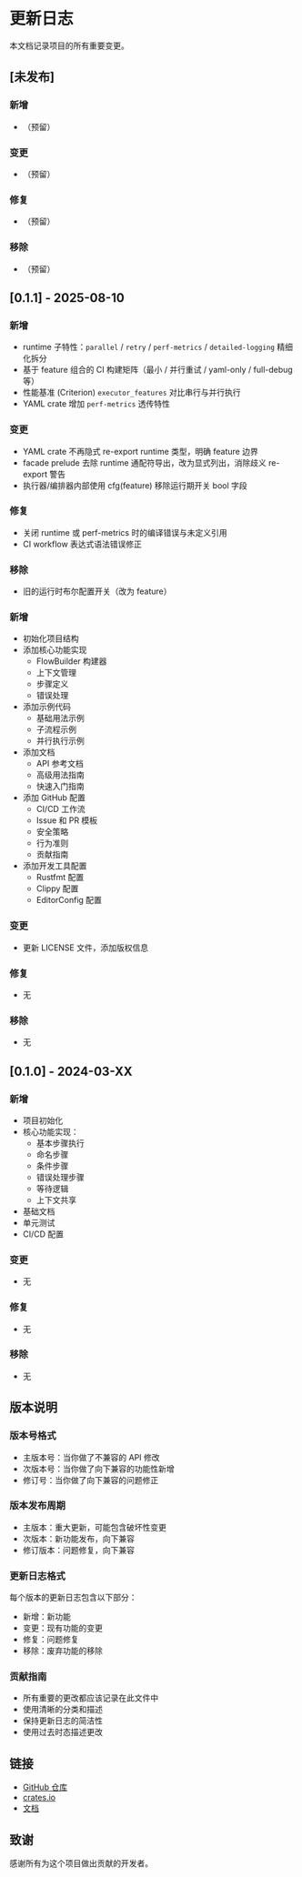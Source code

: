 # 更新日志

本文档记录项目的所有重要变更。

## [未发布]

### 新增

-   （预留）

### 变更

-   （预留）

### 修复

-   （预留）

### 移除

-   （预留）

## [0.1.1] - 2025-08-10

### 新增

-   runtime 子特性：`parallel` / `retry` / `perf-metrics` / `detailed-logging` 精细化拆分
-   基于 feature 组合的 CI 构建矩阵（最小 / 并行重试 / yaml-only / full-debug 等）
-   性能基准 (Criterion) `executor_features` 对比串行与并行执行
-   YAML crate 增加 `perf-metrics` 透传特性

### 变更

-   YAML crate 不再隐式 re-export runtime 类型，明确 feature 边界
-   facade prelude 去除 runtime 通配符导出，改为显式列出，消除歧义 re-export 警告
-   执行器/编排器内部使用 cfg(feature) 移除运行期开关 bool 字段

### 修复

-   关闭 runtime 或 perf-metrics 时的编译错误与未定义引用
-   CI workflow 表达式语法错误修正

### 移除

-   旧的运行时布尔配置开关（改为 feature）

### 新增

-   初始化项目结构
-   添加核心功能实现
    -   FlowBuilder 构建器
    -   上下文管理
    -   步骤定义
    -   错误处理
-   添加示例代码
    -   基础用法示例
    -   子流程示例
    -   并行执行示例
-   添加文档
    -   API 参考文档
    -   高级用法指南
    -   快速入门指南
-   添加 GitHub 配置
    -   CI/CD 工作流
    -   Issue 和 PR 模板
    -   安全策略
    -   行为准则
    -   贡献指南
-   添加开发工具配置
    -   Rustfmt 配置
    -   Clippy 配置
    -   EditorConfig 配置

### 变更

-   更新 LICENSE 文件，添加版权信息

### 修复

-   无

### 移除

-   无

## [0.1.0] - 2024-03-XX

### 新增

-   项目初始化
-   核心功能实现：
    -   基本步骤执行
    -   命名步骤
    -   条件步骤
    -   错误处理步骤
    -   等待逻辑
    -   上下文共享
-   基础文档
-   单元测试
-   CI/CD 配置

### 变更

-   无

### 修复

-   无

### 移除

-   无

## 版本说明

### 版本号格式

-   主版本号：当你做了不兼容的 API 修改
-   次版本号：当你做了向下兼容的功能性新增
-   修订号：当你做了向下兼容的问题修正

### 版本发布周期

-   主版本：重大更新，可能包含破坏性变更
-   次版本：新功能发布，向下兼容
-   修订版本：问题修复，向下兼容

### 更新日志格式

每个版本的更新日志包含以下部分：

-   新增：新功能
-   变更：现有功能的变更
-   修复：问题修复
-   移除：废弃功能的移除

### 贡献指南

-   所有重要的更改都应该记录在此文件中
-   使用清晰的分类和描述
-   保持更新日志的简洁性
-   使用过去时态描述更改

## 链接

-   [GitHub 仓库](https://github.com/ThneS/flowbuilder)
-   [crates.io](https://crates.io/crates/flowbuilder)
-   [文档](https://docs.rs/flowbuilder)

## 致谢

感谢所有为这个项目做出贡献的开发者。
